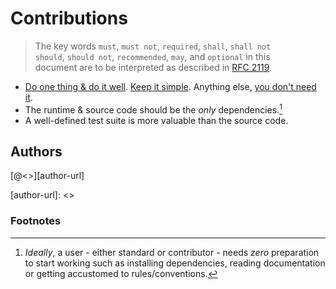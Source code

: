 # Contributions

> The key words `must`, `must not`, `required`, `shall`, `shall not`    
> `should`, `should not`, `recommended`, `may`, and `optional` in this   
> document are to be interpreted as described in [RFC 2119][rfc-2119]. 

- [Do one thing & do it well][done]. [Keep it simple][kiss]. 
  Anything else, [you don't need it][yagni].  
- The runtime & source code should be the *only* dependencies.[^1]
- A well-defined test suite is more valuable than the source code.


<!--content:end-->

## Authors

[@<<author>>][author-url]  


[done]: https://en.wikipedia.org/wiki/Unix_philosophy#Do_One_Thing_and_Do_It_Well
[pola]: https://en.wikipedia.org/wiki/Principle_of_least_astonishment
[kiss]: https://en.wikipedia.org/wiki/KISS_principle
[yagni]: https://en.wikipedia.org/wiki/You_aren%27t_gonna_need_it#
[rfc-2119]: https://www.ietf.org/rfc/rfc2119.txt
[author-url]: <<author-url>>

### Footnotes 

[^1]: *Ideally*, a user - either standard or contributor - needs *zero* 
      preparation to start working such as installing dependencies, 
      reading documentation or getting accustomed to rules/conventions.
